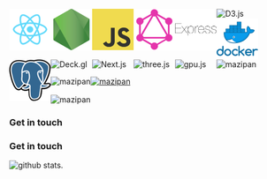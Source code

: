 [<img align="left" alt="React" width="75px" src="https://raw.githubusercontent.com/github/explore/80688e429a7d4ef2fca1e82350fe8e3517d3494d/topics/react/react.png" />](http://reactjs.org)
[<img align="left" alt="Node.js" width="75px" src="https://raw.githubusercontent.com/github/explore/80688e429a7d4ef2fca1e82350fe8e3517d3494d/topics/nodejs/nodejs.png" />](https://nodejs.org/)
[<img align="left" alt="JavaScipt" width="75px" src="https://raw.githubusercontent.com/github/explore/80688e429a7d4ef2fca1e82350fe8e3517d3494d/topics/javascript/javascript.png" />](https://www.javascriptlang.org)
[<img align="left" alt="GraphQL" width="75px" src="https://raw.githubusercontent.com/github/explore/80688e429a7d4ef2fca1e82350fe8e3517d3494d/topics/graphql/graphql.png" />](https://graphql.org)
[<img align="left" alt="Express" width="75px" src="https://raw.githubusercontent.com/github/explore/80688e429a7d4ef2fca1e82350fe8e3517d3494d/topics/express/express.png" />](http://expressjs.com)
[<img align="left" alt="D3.js" width="75px" src="https://camo.githubusercontent.com/722a5cc12c7d40231ebeb8ca6facdc8547e2abf7/68747470733a2f2f64336a732e6f72672f6c6f676f2e737667" />](https://d3js.org)
[<img align="left" alt="Docker" width="75px" src="https://raw.githubusercontent.com/github/explore/80688e429a7d4ef2fca1e82350fe8e3517d3494d/topics/docker/docker.png" />](https://www.docker.com)
[<img align="left" alt="PostgreSQL" width="75px" src="https://raw.githubusercontent.com/github/explore/80688e429a7d4ef2fca1e82350fe8e3517d3494d/topics/postgresql/postgresql.png" />](https://www.postgresql.org)
[<img align="left" alt="Deck.gl" width="75px" src="https://deck.gl/images/icon-layers.svg" />](https://deck.gl)
[<img align="left" alt="Next.js" width="75px" src="https://upload.wikimedia.org/wikipedia/commons/8/8e/Nextjs-logo.svg" />](https://nextjs.org)
[<img align="left" alt="three.js" width="75px" src="https://discoverthreejs.com/static/images/logo/threejs_logo_black_trans.svg" />](https://threejs.org)
[<img align="left" alt="gpu.js" width="75px" src="https://gpu.rocks/static/media/jelly.3587de60.png" />](https://gpu.rocks/)

<p><img src="https://github-readme-stats.vercel.app/api?username=mazipan&show_icons=true&theme=nightowl&locale=en" alt="mazipan" /></p>

<p><img align="left" src="https://github-readme-stats.vercel.app/api/top-langs?username=mazipan&show_icons=true&locale=en&layout=compact&theme=nightowl" alt="mazipan" /></p>

<p><a href="https://github.com/ryo-ma/github-profile-trophy"><img src="https://github-profile-trophy.vercel.app/?username=mazipan&row=2&column=4&margin-w=15&margin-h=15&theme=dracula&no-bg=true&no-frame=true" alt="mazipan" /></a></p>

<p><img align="center" src="https://github-readme-streak-stats.herokuapp.com/?user=mazipan&" alt="mazipan" /></p>



### Get in touch
### Get in touch


![github stats](https://github-readme-stats.vercel.app/api?username=zenkriztao&show_icons=true&count_private=true&include_all_commits).

